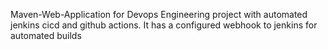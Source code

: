 Maven-Web-Application for Devops Engineering project with automated jenkins cicd and  github actions.
It has a configured webhook to jenkins for automated builds
